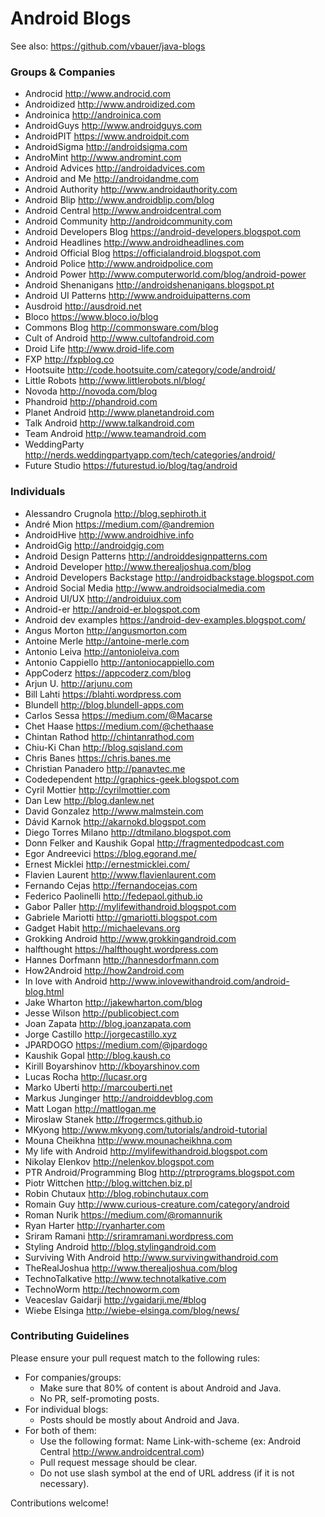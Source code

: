 # Android Blogs

See also: https://github.com/vbauer/java-blogs


### Groups & Companies

* Androcid http://www.androcid.com
* Androidized http://www.androidized.com
* Androinica http://androinica.com
* AndroidGuys http://www.androidguys.com
* AndroidPIT https://www.androidpit.com
* AndroidSigma http://androidsigma.com
* AndroMint http://www.andromint.com
* Android Advices http://androidadvices.com
* Android and Me http://androidandme.com
* Android Authority http://www.androidauthority.com
* Android Blip http://www.androidblip.com/blog
* Android Central http://www.androidcentral.com
* Android Community http://androidcommunity.com
* Android Developers Blog https://android-developers.blogspot.com
* Android Headlines http://www.androidheadlines.com
* Android Official Blog https://officialandroid.blogspot.com
* Android Police http://www.androidpolice.com
* Android Power http://www.computerworld.com/blog/android-power
* Android Shenanigans http://androidshenanigans.blogspot.pt
* Android UI Patterns http://www.androiduipatterns.com
* Ausdroid http://ausdroid.net
* Bloco https://www.bloco.io/blog
* Commons Blog http://commonsware.com/blog
* Cult of Android http://www.cultofandroid.com
* Droid Life http://www.droid-life.com
* FXP http://fxpblog.co
* Hootsuite http://code.hootsuite.com/category/code/android/
* Little Robots http://www.littlerobots.nl/blog/
* Novoda http://novoda.com/blog
* Phandroid http://phandroid.com
* Planet Android http://www.planetandroid.com
* Talk Android http://www.talkandroid.com
* Team Android http://www.teamandroid.com
* WeddingParty http://nerds.weddingpartyapp.com/tech/categories/android/
* Future Studio https://futurestud.io/blog/tag/android


### Individuals

* Alessandro Crugnola http://blog.sephiroth.it
* André Mion https://medium.com/@andremion
* AndroidHive http://www.androidhive.info
* AndroidGig http://androidgig.com
* Android Design Patterns http://androiddesignpatterns.com
* Android Developer http://www.therealjoshua.com/blog
* Android Developers Backstage http://androidbackstage.blogspot.com
* Android Social Media http://www.androidsocialmedia.com
* Android UI/UX http://androiduiux.com
* Android-er http://android-er.blogspot.com
* Android dev examples https://android-dev-examples.blogspot.com/
* Angus Morton http://angusmorton.com
* Antoine Merle http://antoine-merle.com
* Antonio Leiva http://antonioleiva.com
* Antonio Cappiello http://antoniocappiello.com
* AppCoderz https://appcoderz.com/blog
* Arjun U. http://arjunu.com
* Bill Lahti https://blahti.wordpress.com
* Blundell http://blog.blundell-apps.com
* Carlos Sessa https://medium.com/@Macarse
* Chet Haase https://medium.com/@chethaase
* Chintan Rathod http://chintanrathod.com
* Chiu-Ki Chan http://blog.sqisland.com
* Chris Banes  https://chris.banes.me
* Christian Panadero http://panavtec.me
* Codedependent http://graphics-geek.blogspot.com
* Cyril Mottier http://cyrilmottier.com
* Dan Lew http://blog.danlew.net
* David Gonzalez http://www.malmstein.com
* Dávid Karnok http://akarnokd.blogspot.com
* Diego Torres Milano http://dtmilano.blogspot.com
* Donn Felker and Kaushik Gopal http://fragmentedpodcast.com
* Egor Andreevici https://blog.egorand.me/
* Ernest Micklei http://ernestmicklei.com/
* Flavien Laurent http://www.flavienlaurent.com
* Fernando Cejas http://fernandocejas.com
* Federico Paolinelli http://fedepaol.github.io
* Gabor Paller http://mylifewithandroid.blogspot.com
* Gabriele Mariotti http://gmariotti.blogspot.com
* Gadget Habit http://michaelevans.org
* Grokking Android http://www.grokkingandroid.com
* halfthought https://halfthought.wordpress.com
* Hannes Dorfmann http://hannesdorfmann.com
* How2Android http://how2android.com
* In love with Android http://www.inlovewithandroid.com/android-blog.html
* Jake Wharton http://jakewharton.com/blog
* Jesse Wilson http://publicobject.com
* Joan Zapata http://blog.joanzapata.com
* Jorge Castillo http://jorgecastillo.xyz
* JPARDOGO https://medium.com/@jpardogo
* Kaushik Gopal http://blog.kaush.co
* Kirill Boyarshinov http://kboyarshinov.com
* Lucas Rocha http://lucasr.org
* Marko Uberti http://marcouberti.net
* Markus Junginger http://androiddevblog.com
* Matt Logan http://mattlogan.me
* Miroslaw Stanek http://frogermcs.github.io
* MKyong http://www.mkyong.com/tutorials/android-tutorial
* Mouna Cheikhna http://www.mounacheikhna.com
* My life with Android http://mylifewithandroid.blogspot.com
* Nikolay Elenkov http://nelenkov.blogspot.com
* PTR Android/Programming Blog http://ptrprograms.blogspot.com
* Piotr Wittchen http://blog.wittchen.biz.pl
* Robin Chutaux http://blog.robinchutaux.com
* Romain Guy http://www.curious-creature.com/category/android
* Roman Nurik https://medium.com/@romannurik
* Ryan Harter http://ryanharter.com
* Sriram Ramani http://sriramramani.wordpress.com
* Styling Android http://blog.stylingandroid.com
* Surviving With Android http://www.survivingwithandroid.com
* TheRealJoshua http://www.therealjoshua.com/blog
* TechnoTalkative http://www.technotalkative.com
* TechnoWorm http://technoworm.com
* Veaceslav Gaidarji http://vgaidarji.me/#blog
* Wiebe Elsinga http://wiebe-elsinga.com/blog/news/


### Contributing Guidelines

Please ensure your pull request match to the following rules:

* For companies/groups:
    * Make sure that 80% of content is about Android and Java.
    * No PR, self-promoting posts.
* For individual blogs:
    * Posts should be mostly about Android and Java.
* For both of them:
    * Use the following format: Name Link-with-scheme
      (ex: Android Central http://www.androidcentral.com)
    * Pull request message should be clear.
    * Do not use slash symbol at the end of URL address (if it is not necessary).

Contributions welcome!
